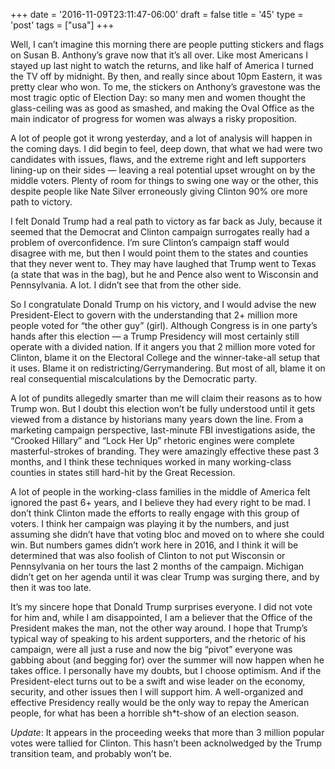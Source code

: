 +++
date = '2016-11-09T23:11:47-06:00'
draft = false
title = '45'
type = 'post'
tags = ["usa"]
+++


Well, I can’t imagine this morning there are people putting stickers and flags on Susan B. Anthony’s grave now that it’s all over. Like most Americans I stayed up last night to watch the returns, and like half of America I turned the TV off by midnight. By then, and really since about 10pm Eastern, it was pretty clear who won. To me, the stickers on Anthony’s gravestone was the most tragic optic of Election Day: so many men and women thought the glass-ceiling was as good as smashed, and making the Oval Office as the main indicator of progress for women was always a risky proposition.<br />

A lot of people got it wrong yesterday, and a lot of analysis will happen in the coming days. I did begin to feel, deep down, that what we had were two candidates with issues, flaws, and the extreme right and left supporters lining-up on their sides — leaving a real potential upset wrought on by the middle voters. Plenty of room for things to swing one way or the other, this despite people like Nate Silver erroneously giving Clinton 90% ore more path to victory.<br />

I felt Donald Trump had a real path to victory as far back as July, because it seemed that the Democrat and Clinton campaign surrogates really had a problem of overconfidence. I’m sure Clinton’s campaign staff would disagree with me, but then I would point them to the states and counties that they never went to. They may have laughed that Trump went to Texas (a state that was in the bag), but he and Pence also went to Wisconsin and Pennsylvania. A lot. I didn’t see that from the other side.<br />

So I congratulate Donald Trump on his victory, and I would advise the new President-Elect to govern with the understanding that 2+ million more people voted for “the other guy” (girl). Although Congress is in one party’s hands after this election — a Trump Presidency will most certainly still operate with a divided nation. If it angers you that 2 million more voted for Clinton, blame it on the Electoral College and the winner-take-all setup that it uses. Blame it on redistricting/Gerrymandering. But most of all, blame it on real consequential miscalculations by the Democratic party.<br />

A lot of pundits allegedly smarter than me will claim their reasons as to how Trump won. But I doubt this election won’t be fully understood until it gets viewed from a distance by historians many years down the line. From a marketing campaign perspective, last-minute FBI investigations aside, the “Crooked Hillary” and “Lock Her Up” rhetoric engines were complete masterful-strokes of branding. They were amazingly effective these past 3 months, and I think these techniques worked in many working-class counties in states still hard-hit by the Great Recession.<br />

A lot of people in the working-class families in the middle of America felt ignored the past 6+ years, and I believe they had every right to be mad. I don’t think Clinton made the efforts to really engage with this group of voters. I think her campaign was playing it by the numbers, and just assuming she didn’t have that voting bloc and moved on to where she could win. But numbers games didn’t work here in 2016, and I think it will be determined that was also foolish of Clinton to not put Wisconsin or Pennsylvania on her tours the last 2 months of the campaign. Michigan didn’t get on her agenda until it was clear Trump was surging there, and by then it was too late.<br />

It’s my sincere hope that Donald Trump surprises everyone. I did not vote for him and, while I am disappointed, I am a believer that the Office of the President makes the man, not the other way around. I hope that Trump’s typical way of speaking to his ardent supporters, and the rhetoric of his campaign, were all just a ruse and now the big “pivot” everyone was gabbing about (and begging for) over the summer will now happen when he takes office. I personally have my doubts, but I choose optimism. And if the President-elect turns out to be a swift and wise leader on the economy, security, and other issues then I will support him. A well-organized and effective Presidency really would be the only way to repay the American people, for what has been a horrible sh*t-show of an election season.<br />

<i>Update</i>: It appears in the proceeding weeks that more than 3 million popular votes were tallied for Clinton. This hasn’t been acknolwedged by the Trump transition team, and probably won’t be.